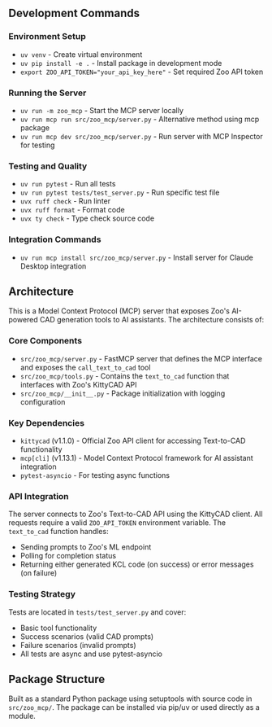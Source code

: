 ## Development Commands

### Environment Setup
- `uv venv` - Create virtual environment
- `uv pip install -e .` - Install package in development mode
- `export ZOO_API_TOKEN="your_api_key_here"` - Set required Zoo API token

### Running the Server
- `uv run -m zoo_mcp` - Start the MCP server locally
- `uv run mcp run src/zoo_mcp/server.py` - Alternative method using mcp package
- `uv run mcp dev src/zoo_mcp/server.py` - Run server with MCP Inspector for testing

### Testing and Quality
- `uv run pytest` - Run all tests
- `uv run pytest tests/test_server.py` - Run specific test file
- `uvx ruff check` - Run linter
- `uvx ruff format` - Format code
- `uvx ty check` - Type check source code

### Integration Commands
- `uv run mcp install src/zoo_mcp/server.py` - Install server for Claude Desktop integration

## Architecture

This is a Model Context Protocol (MCP) server that exposes Zoo's AI-powered CAD generation tools to AI assistants. The architecture consists of:

### Core Components
- `src/zoo_mcp/server.py` - FastMCP server that defines the MCP interface and exposes the `call_text_to_cad` tool
- `src/zoo_mcp/tools.py` - Contains the `text_to_cad` function that interfaces with Zoo's KittyCAD API
- `src/zoo_mcp/__init__.py` - Package initialization with logging configuration

### Key Dependencies
- `kittycad` (v1.1.0) - Official Zoo API client for accessing Text-to-CAD functionality
- `mcp[cli]` (v1.13.1) - Model Context Protocol framework for AI assistant integration
- `pytest-asyncio` - For testing async functions

### API Integration
The server connects to Zoo's Text-to-CAD API using the KittyCAD client. All requests require a valid `ZOO_API_TOKEN` environment variable. The `text_to_cad` function handles:
- Sending prompts to Zoo's ML endpoint
- Polling for completion status
- Returning either generated KCL code (on success) or error messages (on failure)

### Testing Strategy  
Tests are located in `tests/test_server.py` and cover:
- Basic tool functionality
- Success scenarios (valid CAD prompts)
- Failure scenarios (invalid prompts)
- All tests are async and use pytest-asyncio

## Package Structure
Built as a standard Python package using setuptools with source code in `src/zoo_mcp/`. The package can be installed via pip/uv or used directly as a module.